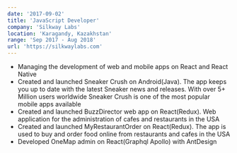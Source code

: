 ```yaml
---
date: '2017-09-02'
title: 'JavaScript Developer'
company: 'Silkway Labs'
location: 'Karagandy, Kazakhstan'
range: 'Sep 2017 - Aug 2018'
url: 'https://silkwaylabs.com'
---
```


- Managing the development of web and mobile apps on React and React Native
- Created and launched Sneaker Crush on Android(Java). The app keeps you up to date with the latest Sneaker news and releases. With over 5+ Million users worldwide Sneaker Crush is one of the most popular mobile apps available
- Created and launched BuzzDirector web app on React(Redux). Web application for the administration of cafes and restaurants in the USA
- Created and launched MyRestaurantOrder on React(Redux). The app is used to buy and order food online from restaurants and cafes in the USA
- Developed OneMap admin on React(Graphql Apollo) with AntDesign
